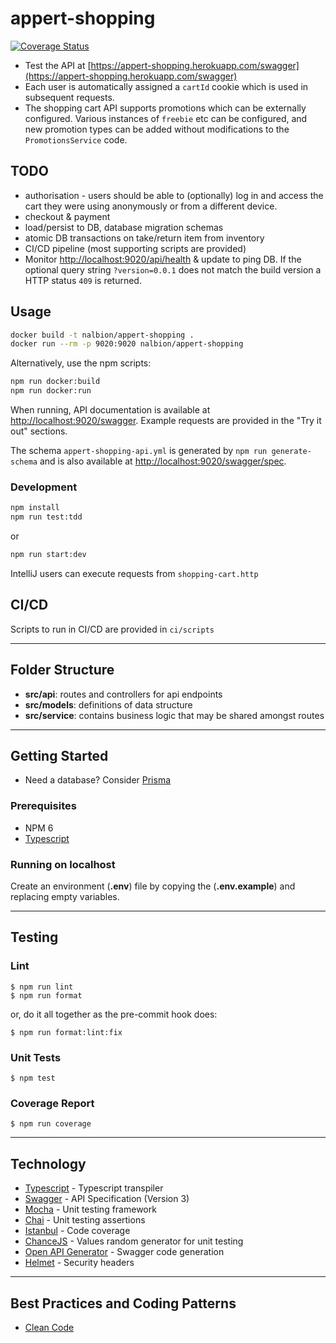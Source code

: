 # appert-shopping
[![Coverage Status](https://img.shields.io/coveralls/github/nalbion/appert-shopping/master.svg)](https://coveralls.io/r/nalbion/appert-shopping?branch=master)

- Test the API at [https://appert-shopping.herokuapp.com/swagger](https://appert-shopping.herokuapp.com/swagger)
- Each user is automatically assigned a `cartId` cookie which is used in subsequent requests.
- The shopping cart API supports promotions which can be externally configured.
 Various instances of `freebie` etc can be configured, and new promotion types can be added without modifications to the `PromotionsService` code.

## TODO
- authorisation - users should be able to (optionally) log in and access the cart they were using anonymously or from a different device.
- checkout & payment
- load/persist to DB, database migration schemas
- atomic DB transactions on take/return item from inventory
- CI/CD pipeline (most supporting scripts are provided)
- Monitor [http://localhost:9020/api/health](http://localhost:9020/api/health) & update to ping DB. If the optional query string `?version=0.0.1` does not match the build version a HTTP status `409` is returned.

## Usage

```bash
docker build -t nalbion/appert-shopping .
docker run --rm -p 9020:9020 nalbion/appert-shopping
```

Alternatively, use the npm scripts:

```bash
npm run docker:build
npm run docker:run
```

When running, API documentation is available at [http://localhost:9020/swagger](http://localhost:9020/swagger). Example requests are provided in the "Try it out" sections.

The schema `appert-shopping-api.yml` is generated by `npm run generate-schema` and is also available at [http://localhost:9020/swagger/spec](http://localhost:9020/swagger/spec).

### Development

```bash
npm install
npm run test:tdd
```

or

```bash
npm run start:dev
```

IntelliJ users can execute requests from `shopping-cart.http`


## CI/CD
Scripts to run in CI/CD are provided in `ci/scripts`

___
## **Folder Structure**

- **src/api**: routes and controllers for api endpoints
- **src/models**: definitions of data structure
- **src/service**: contains business logic that may be shared amongst routes

___
## **Getting Started**

- Need a database? Consider [Prisma](https://www.prisma.io/)

### Prerequisites

- NPM 6
- [Typescript](https://www.typescriptlang.org/)


### Running on localhost

Create an environment (**.env**) file by copying the (**.env.example**) and replacing empty variables.

___
## **Testing**
### Lint
    $ npm run lint
    $ npm run format

or, do it all together as the pre-commit hook does:

    $ npm run format:lint:fix

### Unit Tests
    $ npm test

### Coverage Report
    $ npm run coverage

___
## Technology
- [Typescript](https://www.typescriptlang.org) - Typescript transpiler
- [Swagger](https://swagger.io/) - API Specification (Version 3)
- [Mocha](https://github.com/mochajs/mocha) - Unit testing framework
- [Chai](https://github.com/chaijs/chai) - Unit testing assertions
- [Istanbul](https://istanbul.js.org) - Code coverage
- [ChanceJS](https://chancejs.com/) - Values random generator for unit testing
- [Open API Generator](https://github.com/OpenAPITools/openapi-generator) - Swagger code generation
- [Helmet](https://github.com/helmetjs/helmet) - Security headers

___
## Best Practices and Coding Patterns
- [Clean Code](https://gist.github.com/wojteklu/73c6914cc446146b8b533c0988cf8d29)
